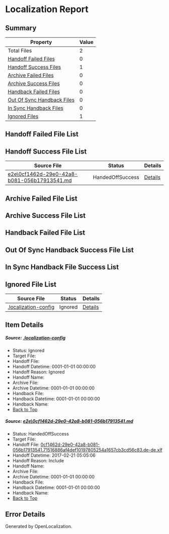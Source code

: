 # <a name='report-top'></a> Localization Report

## Summary
 Property | Value 
 -------- | ----- 
 Total Files | 2
[ Handoff Failed Files ](#handoff-failed-list)| 0
[ Handoff Success Files ](#handoff-success-list)| 1
[ Archive Failed Files ](#archive-failed-list)| 0
[ Archive Success Files ](#archive-success-list)| 0
[ Handback Failed Files ](#handback-failed-list)| 0
[ Out Of Sync Handback Files ](#outofsync-handback-success-list)| 0
[ In Sync Handback Files ](#insync-handback-success-list)| 0
[ Ignored Files ](#ignored-list)| 1

## <a name='handoff-failed-list'></a> Handoff Failed File List

## <a name='handoff-success-list'></a> Handoff Success File List
 Source File | Status | Details 
 ----------- | ------ | ------- 
 [e2e\0cf1462d-29e0-42a8-b081-056b17913541.md](https://github.com/OpenLocalizationTestOrg/ol-test4/blob/1590cbb7311b2985c2209b4e2b9661b3fcaadf8c/e2e/0cf1462d-29e0-42a8-b081-056b17913541.md) | HandedOffSuccess | [Details](#be1ff00f10cbb7868ac6b502abafc534e9822ea51)

## <a name='archive-failed-list'></a> Archive Failed File List

## <a name='archive-success-list'></a> Archive Success File List

## <a name='handback-failed-list'></a> Handback Failed File List

## <a name='outofsync-handback-success-list'></a> Out Of Sync Handback Success File List

## <a name='insync-handback-success-list'></a> In Sync Handback File Success List

## <a name='ignored-list'></a> Ignored File List
 Source File | Status | Details 
 ----------- | ------ | ------- 
 [.localization-config](https://github.com/OpenLocalizationTestOrg/ol-test4/blob/1590cbb7311b2985c2209b4e2b9661b3fcaadf8c/.localization-config) | Ignored | [Details](#cb0632cf59c1387fc1742bfb9fa3c47f87e2e5c90)

## Item Details
##### <a name='cb0632cf59c1387fc1742bfb9fa3c47f87e2e5c90'></a> Source: [.localization-config](https://github.com/OpenLocalizationTestOrg/ol-test4/blob/1590cbb7311b2985c2209b4e2b9661b3fcaadf8c/.localization-config)
* Status: Ignored
* Target File: 
* Handoff File: 
* Handoff Datetime: 0001-01-01 00:00:00
* Handoff Reason: Ignored
* Handoff Name: 
* Archive File: 
* Archive Datetime: 0001-01-01 00:00:00
* Handback File: 
* Handback Datetime: 0001-01-01 00:00:00
* Handback Name: 
* [Back to Top](#report-top)

##### <a name='be1ff00f10cbb7868ac6b502abafc534e9822ea51'></a> Source: [e2e\0cf1462d-29e0-42a8-b081-056b17913541.md](https://github.com/OpenLocalizationTestOrg/ol-test4/blob/1590cbb7311b2985c2209b4e2b9661b3fcaadf8c/e2e/0cf1462d-29e0-42a8-b081-056b17913541.md)
* Status: HandedOffSuccess
* Target File: 
* Handoff File: [0cf1462d-29e0-42a8-b081-056b17913541.71516886af4def10197805254a1657cb3cd56c83.de-de.xlf](https://github.com/OpenLocalizationTestOrg/ol-test4-handoff/blob/311bf0ebf0333f9f60a4bb9f42542b514f8e1ecc/ol-handoff/OpenLocalizationTestOrg/ol-test4-dede/xinjiang/ht/0cf1462d-29e0-42a8-b081-056b17913541.71516886af4def10197805254a1657cb3cd56c83.de-de.xlf)
* Handoff Datetime: 2017-02-21 05:05:06
* Handoff Reason: Include
* Handoff Name: 
* Archive File: 
* Archive Datetime: 0001-01-01 00:00:00
* Handback File: 
* Handback Datetime: 0001-01-01 00:00:00
* Handback Name: 
* [Back to Top](#report-top)


## Error Details

Generated by OpenLocalization.
